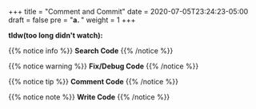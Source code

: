 +++
title = "Comment and Commit"
date = 2020-07-05T23:24:23-05:00
draft = false
pre = "<b>a. </b>"
weight = 1
+++

**tldw(too long didn't watch):**

{{% notice info %}}
**Search Code**
{{% /notice %}}

{{% notice warning %}}
**Fix/Debug Code**
{{% /notice %}}

{{% notice tip %}}
**Comment Code**
{{% /notice %}}

{{% notice note %}}
**Write Code**
{{% /notice %}}

